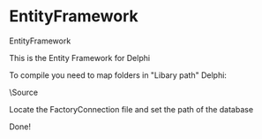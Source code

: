 # EntityFramework
EntityFramework


This is the Entity Framework for Delphi

To compile you need to map folders in "Libary path" Delphi:

\Source

Locate the FactoryConnection file and set the path of the database

Done!
